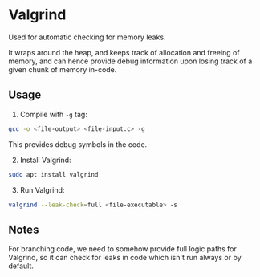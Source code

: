 # Valgrind

Used for automatic checking for memory leaks.

It wraps around the heap, and keeps track of allocation and freeing of memory,
and can hence provide debug information upon losing track of a given chunk
of memory in-code.

## Usage

1. Compile with `-g` tag:

```bash
gcc -o <file-output> <file-input.c> -g
```

This provides debug symbols in the code.

2. Install Valgrind:

```bash
sudo apt install valgrind
```

3. Run Valgrind:

```bash
valgrind --leak-check=full <file-executable> -s
```

## Notes

For branching code, we need to somehow provide full logic paths for Valgrind,
so it can check for leaks in code which isn't run always or by default.
